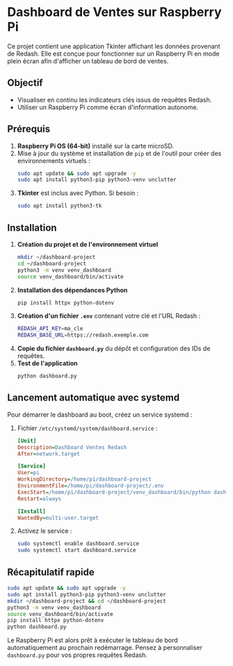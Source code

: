 # Dashboard de Ventes sur Raspberry Pi

Ce projet contient une application Tkinter affichant les données provenant de Redash. Elle est conçue pour fonctionner sur un Raspberry Pi en mode plein écran afin d'afficher un tableau de bord de ventes.

## Objectif

* Visualiser en continu les indicateurs clés issus de requêtes Redash.
* Utiliser un Raspberry Pi comme écran d'information autonome.

## Prérequis

1. **Raspberry Pi OS (64‑bit)** installé sur la carte microSD.
2. Mise à jour du système et installation de `pip` et de l'outil pour créer des environnements virtuels :
   ```bash
   sudo apt update && sudo apt upgrade -y
   sudo apt install python3-pip python3-venv unclutter
   ```
3. **Tkinter** est inclus avec Python. Si besoin :
   ```bash
   sudo apt install python3-tk
   ```

## Installation

1. **Création du projet et de l'environnement virtuel**
   ```bash
   mkdir ~/dashboard-project
   cd ~/dashboard-project
   python3 -m venv venv_dashboard
   source venv_dashboard/bin/activate
   ```
2. **Installation des dépendances Python**
   ```bash
   pip install httpx python-dotenv
   ```
3. **Création d'un fichier `.env`** contenant votre clé et l'URL Redash :
   ```bash
   REDASH_API_KEY=ma_cle
   REDASH_BASE_URL=https://redash.exemple.com
   ```
4. **Copie du fichier `dashboard.py`** du dépôt et configuration des IDs de requêtes.
4. **Test de l'application**
   ```bash
   python dashboard.py
   ```

## Lancement automatique avec systemd

Pour démarrer le dashboard au boot, créez un service systemd :

1. Fichier `/etc/systemd/system/dashboard.service` :
   ```ini
   [Unit]
   Description=Dashboard Ventes Redash
   After=network.target

   [Service]
   User=pi
   WorkingDirectory=/home/pi/dashboard-project
   EnvironmentFile=/home/pi/dashboard-project/.env
   ExecStart=/home/pi/dashboard-project/venv_dashboard/bin/python dashboard.py
   Restart=always

   [Install]
   WantedBy=multi-user.target
   ```
2. Activez le service :
   ```bash
   sudo systemctl enable dashboard.service
   sudo systemctl start dashboard.service
   ```

## Récapitulatif rapide

```bash
sudo apt update && sudo apt upgrade -y
sudo apt install python3-pip python3-venv unclutter
mkdir ~/dashboard-project && cd ~/dashboard-project
python3 -m venv venv_dashboard
source venv_dashboard/bin/activate
pip install httpx python-dotenv
python dashboard.py
```

Le Raspberry Pi est alors prêt à exécuter le tableau de bord automatiquement au prochain redémarrage. Pensez à personnaliser `dashboard.py` pour vos propres requêtes Redash.

